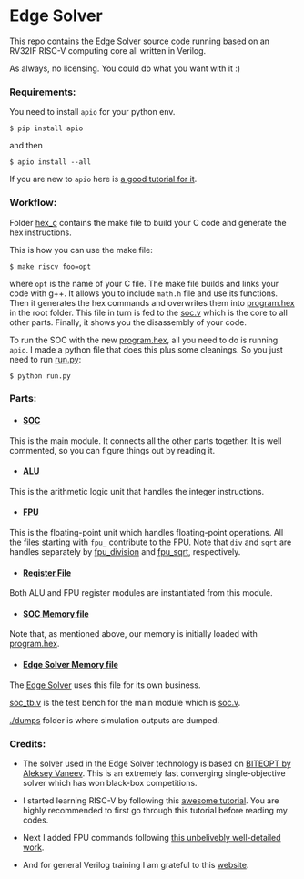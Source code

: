 # Edge Solver
This repo contains the Edge Solver source code running based on an RV32IF RISC-V computing core all written in Verilog.

As always, no licensing. You could do what you want with it :)



### Requirements:

You need to install `apio` for your python env.

    $ pip install apio
and then

    $ apio install --all

If you are new to `apio` here is [a good tutorial for it](https://www.youtube.com/watch?v=lLg1AgA2Xoo&list=PLEBQazB0HUyT1WmMONxRZn9NmQ_9CIKhb).
### Workflow:

Folder [hex_c](./hex_c) contains the make file to build your C code and generate 
the hex instructions.


This is how you can use the make file:

    $ make riscv foo=opt

where `opt` is the name of your C file. The make file builds and links your code with g++.
It allows you to include <code>math.h</code> file and use its functions. Then it generates the hex commands
and overwrites them into [program.hex](./program.hex) in the root folder. 
This file in turn is fed to the [soc.v](./soc.v) which is the core to all other parts.
Finally, it shows you the disassembly of your code.


To run the SOC with the new [program.hex](./program.hex), all you need to do is running `apio`.
I made a python file that does this plus some cleanings. So you just need to run [run.py](./run.py):

    $ python run.py





### Parts:

* #### [SOC](soc.v)
This is the main module. It connects all the other parts together.
It is well commented, so you can figure things out by reading it.

* #### [ALU](alu.v)
This is the arithmetic logic unit that handles the integer instructions.


* #### [FPU](fpu.v)
This is the floating-point unit which handles floating-point operations.
All the files starting with `fpu_` contribute to the FPU.
Note that `div` and `sqrt` are handles separately by [fpu_division](./fpu_division.v) and [fpu_sqrt](./fpu_sqrt.v), respectively.

* #### [Register File](register_file.v)
Both ALU and FPU register modules are instantiated from this module.

* #### [SOC Memory file](memory.v)
Note that, as mentioned above, our memory is initially loaded with [program.hex](program.hex).

* #### [Edge Solver Memory file](memory_frame.v)
The [Edge Solver](bite_operations.v) uses this file for its own business.


[soc_tb.v](soc_tb.v) is the test bench for the main module which is [soc.v](soc.v).

[./dumps](./dumps) folder is where simulation outputs are dumped.

### Credits:

* The solver used in the Edge Solver technology is based on [BITEOPT by Aleksey Vaneev](https://github.com/avaneev/biteopt).
This is an extremely fast converging single-objective solver which has won black-box competitions.

* I started learning RISC-V by following this [awesome tutorial](https://github.com/BrunoLevy/learn-fpga/blob/master/FemtoRV/TUTORIALS/FROM_BLINKER_TO_RISCV/README.md). You are highly recommended to first go through this tutorial before reading my codes.
* Next I added FPU commands following [this unbelivebly well-detailed work](https://www.youtube.com/watch?v=rYkVdJnVJFQ&list=PLlO9sSrh8HrwcDHAtwec1ycV-m50nfUVs&index=1).
* And for general Verilog training I am grateful to this [website](https://projectf.io/).

